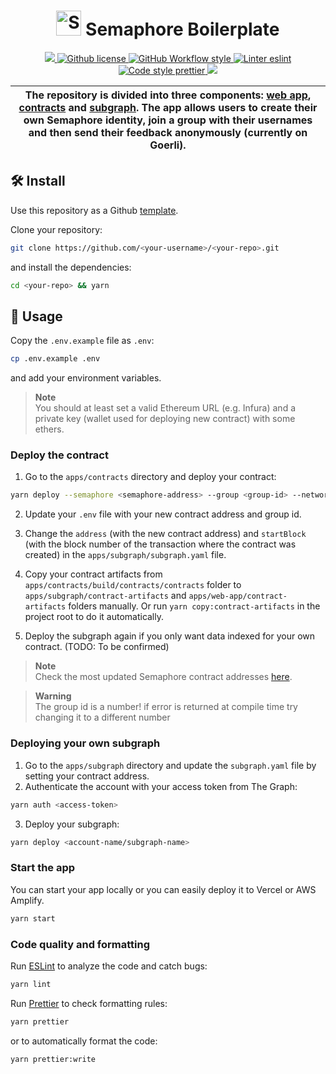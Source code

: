 <p align="center">
    <h1 align="center">
        <picture>
            <source media="(prefers-color-scheme: dark)" srcset="https://github.com/semaphore-protocol/website/blob/main/static/img/semaphore-icon-dark.svg">
            <source media="(prefers-color-scheme: light)" srcset="https://github.com/semaphore-protocol/website/blob/main/static/img/semaphore-icon.svg">
            <img width="40" alt="Semaphore icon." src="https://github.com/semaphore-protocol/website/blob/main/static/img/semaphore-icon.svg">
        </picture>
        Semaphore Boilerplate
    </h1>
</p>

<p align="center">
    <a href="https://github.com/semaphore-protocol" target="_blank">
        <img src="https://img.shields.io/badge/project-Semaphore-blue.svg?style=flat-square">
    </a>
    <a href="https://github.com/semaphore-protocol/boilerplate/blob/main/LICENSE">
        <img alt="Github license" src="https://img.shields.io/github/license/semaphore-protocol/boilerplate.svg?style=flat-square">
    </a>
    <a href="https://github.com/semaphore-protocol/boilerplate/actions?query=workflow%3Astyle">
        <img alt="GitHub Workflow style" src="https://img.shields.io/github/actions/workflow/status/semaphore-protocol/boilerplate/style.yml?branch=main&label=style&style=flat-square&logo=github">
    </a>
    <a href="https://eslint.org/">
        <img alt="Linter eslint" src="https://img.shields.io/badge/linter-eslint-8080f2?style=flat-square&logo=eslint">
    </a>
    <a href="https://prettier.io/">
        <img alt="Code style prettier" src="https://img.shields.io/badge/code%20style-prettier-f8bc45?style=flat-square&logo=prettier">
    </a>
    <a href="https://www.gitpoap.io/gh/semaphore-protocol/boilerplate" target="_blank">
        <img src="https://public-api.gitpoap.io/v1/repo/semaphore-protocol/boilerplate/badge">
    </a>
</p>

| The repository is divided into three components: [web app](./apps/web-app), [contracts](./apps/contracts) and [subgraph](./apps/subgraph). The app allows users to create their own Semaphore identity, join a group with their usernames and then send their feedback anonymously (currently on Goerli). |
| --------------------------------------------------------------------------------------------------------------------------------------------------------------------------------------------------------------------------------------------------------------------------------------------------------- |

## 🛠 Install

Use this repository as a Github [template](https://github.com/semaphore-protocol/boilerplate/generate).

Clone your repository:

```bash
git clone https://github.com/<your-username>/<your-repo>.git
```

and install the dependencies:

```bash
cd <your-repo> && yarn
```

## 📜 Usage

Copy the `.env.example` file as `.env`:

```bash
cp .env.example .env
```

and add your environment variables.

> **Note**  
> You should at least set a valid Ethereum URL (e.g. Infura) and a private key (wallet used for deploying new contract) with some ethers.

### Deploy the contract

1. Go to the `apps/contracts` directory and deploy your contract:

```bash
yarn deploy --semaphore <semaphore-address> --group <group-id> --network goerli
```

2. Update your `.env` file with your new contract address and group id.

3. Change the `address` (with the new contract address) and `startBlock` (with the block number of the transaction where the contract was created) in the `apps/subgraph/subgraph.yaml` file.

4. Copy your contract artifacts from `apps/contracts/build/contracts/contracts` folder to `apps/subgraph/contract-artifacts` and `apps/web-app/contract-artifacts` folders manually. Or run `yarn copy:contract-artifacts` in the project root to do it automatically.

5. Deploy the subgraph again if you only want data indexed for your own contract. (TODO: To be confirmed)

> **Note**  
> Check the most updated Semaphore contract addresses [here](https://semaphore.appliedzkp.org/docs/deployed-contracts).

> **Warning**  
> The group id is a number! if error is returned at compile time try changing it to a different number

### Deploying your own subgraph

1. Go to the `apps/subgraph` directory and update the `subgraph.yaml` file by setting your contract address.
2. Authenticate the account with your access token from The Graph:

```bash
yarn auth <access-token>
```

3. Deploy your subgraph:

```bash
yarn deploy <account-name/subgraph-name>
```

### Start the app

You can start your app locally or you can easily deploy it to Vercel or AWS Amplify.

```bash
yarn start
```

### Code quality and formatting

Run [ESLint](https://eslint.org/) to analyze the code and catch bugs:

```bash
yarn lint
```

Run [Prettier](https://prettier.io/) to check formatting rules:

```bash
yarn prettier
```

or to automatically format the code:

```bash
yarn prettier:write
```
